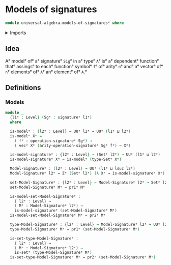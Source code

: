 # Models of signatures

```agda
module universal-algebra.models-of-signaturesᵉ where
```

<details><summary>Imports</summary>

```agda
open import foundation.dependent-pair-typesᵉ
open import foundation.setsᵉ
open import foundation.universe-levelsᵉ

open import linear-algebra.vectorsᵉ

open import universal-algebra.signaturesᵉ
```

</details>

## Idea

Aᵉ modelᵉ ofᵉ aᵉ signatureᵉ `Sig`ᵉ in aᵉ typeᵉ `A`ᵉ isᵉ aᵉ dependentᵉ functionᵉ thatᵉ assingsᵉ
to eachᵉ functionᵉ symbolᵉ `f`ᵉ ofᵉ arityᵉ `n`ᵉ andᵉ aᵉ vectorᵉ ofᵉ `n`ᵉ elementsᵉ ofᵉ `A`ᵉ anᵉ
elementᵉ ofᵉ `A`.ᵉ

## Definitions

### Models

```agda
module _
  {l1ᵉ : Level} (Sgᵉ : signatureᵉ l1ᵉ)
  where

  is-modelᵉ : {l2ᵉ : Level} → UUᵉ l2ᵉ → UUᵉ (l1ᵉ ⊔ l2ᵉ)
  is-modelᵉ Xᵉ =
    ( fᵉ : operation-signatureᵉ Sgᵉ) →
    ( vecᵉ Xᵉ (arity-operation-signatureᵉ Sgᵉ fᵉ) → Xᵉ)

  is-model-signatureᵉ : {l2ᵉ : Level} → (Setᵉ l2ᵉ) → UUᵉ (l1ᵉ ⊔ l2ᵉ)
  is-model-signatureᵉ Xᵉ = is-modelᵉ (type-Setᵉ Xᵉ)

  Model-Signatureᵉ : (l2ᵉ : Level) → UUᵉ (l1ᵉ ⊔ lsuc l2ᵉ)
  Model-Signatureᵉ l2ᵉ = Σᵉ (Setᵉ l2ᵉ) (λ Xᵉ → is-model-signatureᵉ Xᵉ)

  set-Model-Signatureᵉ : {l2ᵉ : Level} → Model-Signatureᵉ l2ᵉ → Setᵉ l2ᵉ
  set-Model-Signatureᵉ Mᵉ = pr1ᵉ Mᵉ

  is-model-set-Model-Signatureᵉ :
    { l2ᵉ : Level} →
    ( Mᵉ : Model-Signatureᵉ l2ᵉ) →
    is-model-signatureᵉ (set-Model-Signatureᵉ Mᵉ)
  is-model-set-Model-Signatureᵉ Mᵉ = pr2ᵉ Mᵉ

  type-Model-Signatureᵉ : {l2ᵉ : Level} → Model-Signatureᵉ l2ᵉ → UUᵉ l2ᵉ
  type-Model-Signatureᵉ Mᵉ = pr1ᵉ (set-Model-Signatureᵉ Mᵉ)

  is-set-type-Model-Signatureᵉ :
    { l2ᵉ : Level} →
    ( Mᵉ : Model-Signatureᵉ l2ᵉ) →
    is-setᵉ (type-Model-Signatureᵉ Mᵉ)
  is-set-type-Model-Signatureᵉ Mᵉ = pr2ᵉ (set-Model-Signatureᵉ Mᵉ)
```